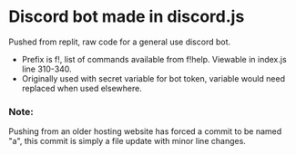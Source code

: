 # Discord bot made in discord.js

Pushed from replit, raw code for a general use discord bot.
* Prefix is f!, list of commands available from f!help. Viewable in index.js line 310-340.
* Originally used with secret variable for bot token, variable would need replaced when used elsewhere.

### Note:
Pushing from an older hosting website has forced a commit to be named "a", this commit is simply a file update with minor line changes.
